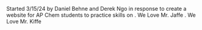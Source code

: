 Started 3/15/24 by Daniel Behne and Derek Ngo in response to create a website for AP Chem students to practice skills on
. We Love Mr. Jaffe
. We Love Mr. Kiffe
